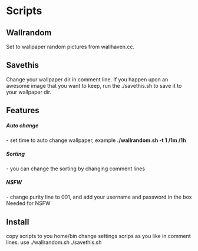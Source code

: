 # Scripts

<h2>Wallrandom</h2>

Set to wallpaper random pictures from wallhaven.cc.<br>

<h2>Savethis</h2>

Change your wallpaper dir in comment line.
If you happen upon an awesome image that you want to keep, run the ./savethis.sh to save it to your wallpaper dir.

<h2>Features</h2>

<h5>Auto change</h5> - set time to auto change wallpaper, example <b>./wallrandom.sh -t 1 /1m /1h</b>
  
<h5>Sorting</h5> - you can change the sorting by changing comment lines

<h5>NSFW</h5> - change purity line to 001, and add your username and password in the box Needed for NSFW


<h2>Install</h2>

copy scripts to you home/bin
change settings scrips as you like in comment lines.
use ./wallrandom.sh ./savethis.sh
